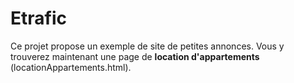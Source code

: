 # Etrafic

Ce projet propose un exemple de site de petites annonces.
Vous y trouverez maintenant une page de **location d'appartements** (locationAppartements.html).
